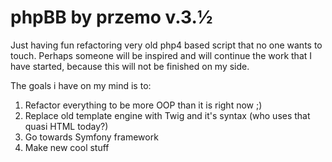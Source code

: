 # phpBB by przemo v.3.½

Just having fun refactoring very old php4 based script that no one wants to touch. 
Perhaps someone will be inspired and will continue the work that I have started, because this will not be finished on my side.

The goals i have on my mind is to:

1. Refactor everything to be more OOP than it is right now ;)
2. Replace old template engine with Twig and it's syntax (who uses that quasi HTML today?)
3. Go towards Symfony framework
4. Make new cool stuff
